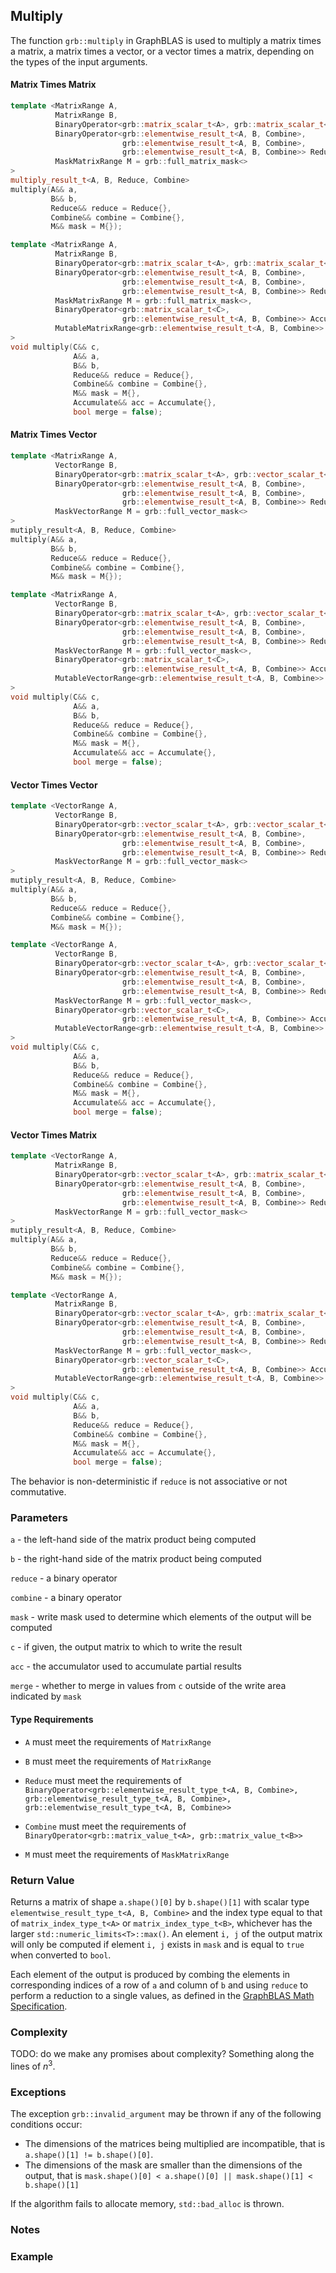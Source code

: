 ## Multiply

The function `grb::multiply` in GraphBLAS is used to multiply a matrix times a matrix, a matrix times a vector, or a vector times a matrix, depending on the types of the input arguments.

#### Matrix Times Matrix
```cpp
template <MatrixRange A,
          MatrixRange B,
          BinaryOperator<grb::matrix_scalar_t<A>, grb::matrix_scalar_t<B>> Combine,
          BinaryOperator<grb::elementwise_result_t<A, B, Combine>,
                         grb::elementwise_result_t<A, B, Combine>,
                         grb::elementwise_result_t<A, B, Combine>> Reduce,
          MaskMatrixRange M = grb::full_matrix_mask<>
>
multiply_result_t<A, B, Reduce, Combine>
multiply(A&& a,                                                                         (1)
         B&& b,
         Reduce&& reduce = Reduce{},
         Combine&& combine = Combine{},
         M&& mask = M{});

template <MatrixRange A,
          MatrixRange B,
          BinaryOperator<grb::matrix_scalar_t<A>, grb::matrix_scalar_t<B>> Combine,
          BinaryOperator<grb::elementwise_result_t<A, B, Combine>,
                         grb::elementwise_result_t<A, B, Combine>,
                         grb::elementwise_result_t<A, B, Combine>> Reduce,
          MaskMatrixRange M = grb::full_matrix_mask<>,
          BinaryOperator<grb::matrix_scalar_t<C>,
                         grb::elementwise_result_t<A, B, Combine>> Accumulate = grb::take_left,
          MutableMatrixRange<grb::elementwise_result_t<A, B, Combine>> C
>
void multiply(C&& c,                                                                    (2)
              A&& a,
              B&& b,
              Reduce&& reduce = Reduce{},
              Combine&& combine = Combine{},
              M&& mask = M{},
              Accumulate&& acc = Accumulate{},
              bool merge = false);
```

#### Matrix Times Vector

```cpp
template <MatrixRange A,
          VectorRange B,
          BinaryOperator<grb::matrix_scalar_t<A>, grb::vector_scalar_t<B>> Combine,
          BinaryOperator<grb::elementwise_result_t<A, B, Combine>,
                         grb::elementwise_result_t<A, B, Combine>,
                         grb::elementwise_result_t<A, B, Combine>> Reduce,
          MaskVectorRange M = grb::full_vector_mask<>
>
mutiply_result<A, B, Reduce, Combine>
multiply(A&& a,                                                                         (3)
         B&& b,
         Reduce&& reduce = Reduce{},
         Combine&& combine = Combine{},
         M&& mask = M{});

template <MatrixRange A,
          VectorRange B,
          BinaryOperator<grb::matrix_scalar_t<A>, grb::vector_scalar_t<B>> Combine,
          BinaryOperator<grb::elementwise_result_t<A, B, Combine>,
                         grb::elementwise_result_t<A, B, Combine>,
                         grb::elementwise_result_t<A, B, Combine>> Reduce,
          MaskVectorRange M = grb::full_vector_mask<>,
          BinaryOperator<grb::matrix_scalar_t<C>,
                         grb::elementwise_result_t<A, B, Combine>> Accumulate = grb::take_left,
          MutableVectorRange<grb::elementwise_result_t<A, B, Combine>> C
>
void multiply(C&& c,                                                                    (4)
              A&& a,
              B&& b,
              Reduce&& reduce = Reduce{},
              Combine&& combine = Combine{},
              M&& mask = M{},
              Accumulate&& acc = Accumulate{},
              bool merge = false);
```

#### Vector Times Vector

```cpp
template <VectorRange A,
          VectorRange B,
          BinaryOperator<grb::vector_scalar_t<A>, grb::vector_scalar_t<B>> Combine,
          BinaryOperator<grb::elementwise_result_t<A, B, Combine>,
                         grb::elementwise_result_t<A, B, Combine>,
                         grb::elementwise_result_t<A, B, Combine>> Reduce,
          MaskVectorRange M = grb::full_vector_mask<>
>
mutiply_result<A, B, Reduce, Combine>
multiply(A&& a,                                                                         (5)
         B&& b,
         Reduce&& reduce = Reduce{},
         Combine&& combine = Combine{},
         M&& mask = M{});

template <VectorRange A,
          VectorRange B,
          BinaryOperator<grb::vector_scalar_t<A>, grb::vector_scalar_t<B>> Combine,
          BinaryOperator<grb::elementwise_result_t<A, B, Combine>,
                         grb::elementwise_result_t<A, B, Combine>,
                         grb::elementwise_result_t<A, B, Combine>> Reduce,
          MaskVectorRange M = grb::full_vector_mask<>,
          BinaryOperator<grb::vector_scalar_t<C>,
                         grb::elementwise_result_t<A, B, Combine>> Accumulate = grb::take_left,
          MutableVectorRange<grb::elementwise_result_t<A, B, Combine>> C
>
void multiply(C&& c,                                                                    (6)
              A&& a,
              B&& b,
              Reduce&& reduce = Reduce{},
              Combine&& combine = Combine{},
              M&& mask = M{},
              Accumulate&& acc = Accumulate{},
              bool merge = false);
```

#### Vector Times Matrix

```cpp
template <VectorRange A,
          MatrixRange B,
          BinaryOperator<grb::vector_scalar_t<A>, grb::matrix_scalar_t<B>> Combine,
          BinaryOperator<grb::elementwise_result_t<A, B, Combine>,
                         grb::elementwise_result_t<A, B, Combine>,
                         grb::elementwise_result_t<A, B, Combine>> Reduce,
          MaskVectorRange M = grb::full_vector_mask<>
>
mutiply_result<A, B, Reduce, Combine>
multiply(A&& a,                                                                         (7)
         B&& b,
         Reduce&& reduce = Reduce{},
         Combine&& combine = Combine{},
         M&& mask = M{});

template <VectorRange A,
          MatrixRange B,
          BinaryOperator<grb::vector_scalar_t<A>, grb::matrix_scalar_t<B>> Combine,
          BinaryOperator<grb::elementwise_result_t<A, B, Combine>,
                         grb::elementwise_result_t<A, B, Combine>,
                         grb::elementwise_result_t<A, B, Combine>> Reduce,
          MaskVectorRange M = grb::full_vector_mask<>,
          BinaryOperator<grb::vector_scalar_t<C>,
                         grb::elementwise_result_t<A, B, Combine>> Accumulate = grb::take_left,
          MutableVectorRange<grb::elementwise_result_t<A, B, Combine>> C
>
void multiply(C&& c,                                                                    (8)
              A&& a,
              B&& b,
              Reduce&& reduce = Reduce{},
              Combine&& combine = Combine{},
              M&& mask = M{},
              Accumulate&& acc = Accumulate{},
              bool merge = false);
```

The behavior is non-deterministic if `reduce` is not associative or not commutative.

### Parameters
`a` - the left-hand side of the matrix product being computed

`b` - the right-hand side of the matrix product being computed

`reduce` - a binary operator

`combine` - a binary operator

`mask` - write mask used to determine which elements of the output will be computed


`c` - if given, the output matrix to which to write the result

`acc` - the accumulator used to accumulate partial results 

`merge` - whether to merge in values from `c` outside of the write area indicated by `mask`

#### Type Requirements
- `A` must meet the requirements of `MatrixRange`

- `B` must meet the requirements of `MatrixRange`

- `Reduce` must meet the requirements of `BinaryOperator<grb::elementwise_result_type_t<A, B, Combine>, grb::elementwise_result_type_t<A, B, Combine>, grb::elementwise_result_type_t<A, B, Combine>>`

- `Combine` must meet the requirements of `BinaryOperator<grb::matrix_value_t<A>, grb::matrix_value_t<B>>`

- `M` must meet the requirements of `MaskMatrixRange`

### Return Value

Returns a matrix of shape `a.shape()[0]` by `b.shape()[1]` with scalar type
`elementwise_result_type_t<A, B, Combine>` and the index type equal to that of `matrix_index_type_t<A>`
or `matrix_index_type_t<B>`, whichever has the larger `std::numeric_limits<T>::max()`.  An element `i, j`
of the output matrix will only be computed if element `i, j` exists in `mask` and is equal to `true`
when converted to `bool`.

Each element of the output is produced by combing the elements in corresponding indices of a row of `a`
and column of `b` and using `reduce` to perform a reduction to a single values, as defined in the
[GraphBLAS Math Specification](https://github.com/GraphBLAS/graphblas-api-math).

### Complexity
TODO: do we make any promises about complexity?
Something along the lines of $n^3$.

### Exceptions
The exception `grb::invalid_argument` may be thrown if any of the following conditions occur:

- The dimensions of the matrices being multiplied are incompatible, that is `a.shape()[1] != b.shape()[0]`.
- The dimensions of the mask are smaller than the dimensions of the output, that is `mask.shape()[0] < a.shape()[0] || mask.shape()[1] < b.shape()[1]`

If the algorithm fails to allocate memory, `std::bad_alloc` is thrown.

### Notes

### Example

